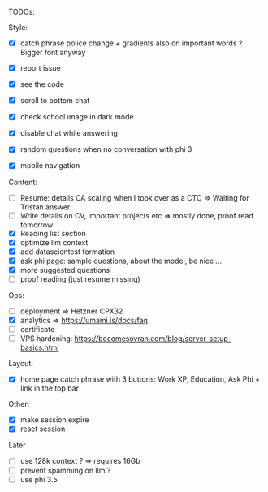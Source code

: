 TODOs:

Style:
- [x] catch phrase police change + gradients also on important words ? Bigger font anyway
- [x] report issue
- [x] see the code
- [x] scroll to bottom chat
- [x] check school image in dark mode
- [x] disable chat while answering
- [x] random questions when no conversation with phi 3
- [x] mobile navigation


Content:
- [ ] Resume: details CA scaling when I took over as a CTO => Waiting for Tristan answer
- [ ] Write details on CV, important projects etc => mostly done, proof read tomorrow
- [x] Reading list section
- [x] optimize llm context
- [x] add datascientest formation
- [x] ask phi page: sample questions, about the model, be nice ...
- [x] more suggested questions
- [ ] proof reading (just resume missing)

Ops:
- [ ] deployment => Hetzner CPX32
- [x] analytics => https://umami.is/docs/faq
- [ ] certificate
- [ ] VPS hardening: https://becomesovran.com/blog/server-setup-basics.html

Layout:
- [x] home page catch phrase with 3 buttons: Work XP, Education, Ask Phi + link in the top bar

Other:
- [x] make session expire
- [x] reset session

Later
- [ ] use 128k context ? => requires 16Gb
- [ ] prevent spamming on llm ?
- [ ] use phi 3.5
